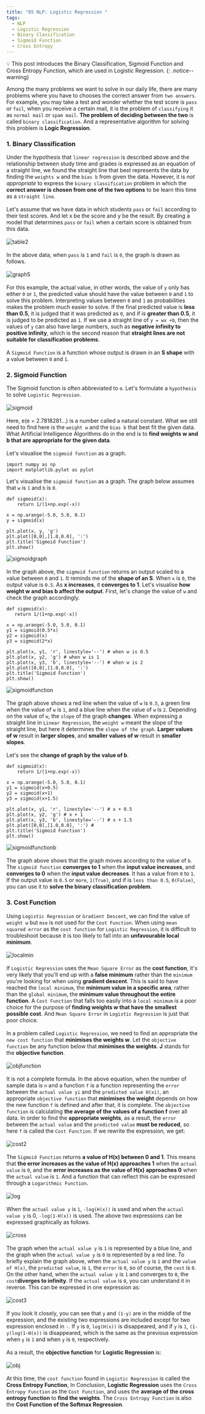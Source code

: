 ```yaml
---
title: "05 NLP: Logistic Regression "
tags:
  - NLP
  - Logistic Regression
  - Binary Classification
  - Sigmoid Function
  - Cross Entropy
---
```

💡 This post introduces the Binary Classification, Sigmoid Function and Cross Entropy Function, which are used in Logistic Regression.
{: .notice--warning}

Among the many problems we want to solve in our daily life, there are many problems where you have to chooses the correct answer from `two answers`. For example, you may take a test and wonder whether the test score is `pass` or `fail`, when you receive a certain mail, it is the problem of `classifying` it as `normal mail` or `spam mail`. **The problem of deciding between the two** is called `binary classification`. And a representative algorithm for solving this problem is **Logic Regression**.

### 1. Binary Classification
Under the hypothesis that `linear regression` is described above and the relationship between study time and grades is expressed as an equation of a straight line, we found the straight line that best represents the data by finding the `weights w` and the `bias b` from given the data. However, it is *not appropriate* to express the `binary classification` problem in which the **correct answer is chosen from one of the two options** to be learn this time as a `straight line`.
<br>
<br>
Let's assume that we have data in which students `pass` or `fail` according to their test scores. And let x be the score and y be the result. By creating a model that determines `pass` or `fail` when a certain score is obtained from this data.
<br>
<br>
 ![table2](https://user-images.githubusercontent.com/40441643/208659315-592d354b-90bc-4420-9f13-86ec2f502955.PNG)
<br>
<br>
In the above data, when `pass` is `1` and `fail` is `0`, the graph is drawn as follows.
<br>
<br>
![graph5](https://user-images.githubusercontent.com/40441643/208660331-5a7121ca-d98b-4825-a571-e2fa7e4ad6d9.PNG)
<br>
<br>
For this example, the actual value, in other words, the value of `y` only has either `0` or `1`, the predicted value should have the value between `0` and `1` to solve this problem. Interpreting values between `0` and `1` as probabilities makes the problem much easier to solve. If the final predicted value is **less than 0.5**, it is judged that it was predicted as `0`, and if is **greater than 0.5**, it is judged to be predicted as `1`. If we use a straight line of `y = wx +b`, then the values of `y` can also have large numbers, such as **negative infinity to positive infinity**, which is the second reason that **straight lines are not suitable for classification problems**.
<br>
<br>
A `Sigmoid Function` is a function whose output is drawn in an **S shape** with a value between `0` and `1`.
### 2. Sigmoid Function
The Sigmoid function is often abbreviated to `σ`. Let's formulate a `hypothesis` to solve `Logistic Regression`.
<br>
<br>
![sigmoid](https://user-images.githubusercontent.com/40441643/208821182-50244e8a-0f9c-41f7-b72a-74983112877c.PNG)
<br>
<br>
Here, e(e = 2.7818281...) is a number called a natural constant. What we still need to find here is the `weight w` and the `bias b` that best fit the given data. What Artificial Intelligence Algorithms do in the end is to **find weights w and b that are appropriate for the given data**.
<br>
<br>
Let's visualise the `sigmoid function` as a graph.
```
import numpy as np
import matplotlib.pylot as pylot
```

Let's visualise the `sigmoid function` as a graph. The graph below assumes that `w` is `1` and `b` is `0`.
```
def sigmoid(x):
    return 1/(1+np.exp(-x))

x = np.arange(-5.0, 5.0, 0.1)
y = sigmoid(x)

plt.plot(x, y, 'g')
plt.plot([0,0],[1.0,0.0], ':')
plt.title('Sigmoid Function')
plt.show()
```

![sigmoidgraph](https://user-images.githubusercontent.com/40441643/208823218-b65537a6-f82e-4c64-99da-64bce5c76bfa.PNG)
<br>
<br>
In the graph above, the `sigmoid function` returns an output scaled to a value between `0` and `1`. It reminds me of the **shape of an S**. When `x` is `0`, the output value is `0.5`. As **x increases**, it **converges to 1**. Let's visualise **how weight w and bias b affect the output**. First, let's change the value of `w` and check the graph accordingly.
 ```
 def sigmoid(x):
    return 1/(1+np.exp(-x))

x = np.arange(-5.0, 5.0, 0.1)
y1 = sigmoid(0.5*x)
y2 = sigmoid(x)
y3 = sigmoid(2*x)

plt.plot(x, y1, 'r', linestyle='--') # when w is 0.5
plt.plot(x, y2, 'g') # when w is 1
plt.plot(x, y3, 'b', linestyle='--') # when w is 2
plt.plot([0,0],[1.0,0.0], ':')
plt.title('Sigmoid Function')
plt.show()
```

![sigmoidfunction](https://user-images.githubusercontent.com/40441643/208824898-37cef50b-717a-4ea4-bf06-b8cdebb7fec4.PNG)
<br>
<br>
The graph above shows a red line when the value of `w` is `0.5`, a green line when the value of `w` is `1`, and a blue line when the value of `w` is `2`. Depending on the value of `w`, the `slope` of the graph **changes**. When expressing a straight line in `Linear Regression`, the `weight w` meant the slope of the straight line, but here it determines the `slope of the graph`. **Larger values of w** result in **larger slopes**, and **smaller values of w** result in **smaller slopes**.
<br>
<br>
Let's see the **change of graph by the value of b**.
```
def sigmoid(x):
    return 1/(1+np.exp(-x))

x = np.arange(-5.0, 5.0, 0.1)
y1 = sigmoid(x+0.5)
y2 = sigmoid(x+1)
y3 = sigmoid(x+1.5)

plt.plot(x, y1, 'r', linestyle='--') # x + 0.5
plt.plot(x, y2, 'g') # x + 1
plt.plot(x, y3, 'b', linestyle='--') # x + 1.5
plt.plot([0,0],[1.0,0.0], ':') #
plt.title('Sigmoid Function')
plt.show()
```

![sigmoidfunctionb](https://user-images.githubusercontent.com/40441643/208826410-ef47b94e-0fdb-485b-a5ea-76f994dd7de3.PNG)
<br>
<br>
The graph above shows that the graph moves according to the value of `b`. The `sigmoid function` **converges to 1** when the **input value increases**, and **converges to 0** when the **input value decreases**. It has a value from `0` to `1`. If the output value is `0.5` or `more`, `1(True)`, and if is `less than 0.5`, `0(False)`, you can use it to **solve the binary classification problem**.
### 3. Cost Function
Using `Logistic Regression` or `Gradient Descent`, we can find the value of `weight w` but `mse` is not used for the `Cost Function`. When using `mean squared error` as the `cost function` for `Logistic Regression`, it is difficult to troubleshoot because it is too likely to fall into an **unfavourable local minimum**.
<br>
<br>
![localmin](https://user-images.githubusercontent.com/40441643/208829286-3b96dc97-c80d-4e21-b792-45d7f285ecdb.png)
<br>
<br>
If `Logistic Regression` uses the `Mean Square Error` as the **cost function**, it's very likely that you'll end up with a **false minimum** rather than the `minimum` you're looking for when using **gradient descent**. This is said to have reached the `local minimum`, the **minimum value in a specific area**, rather than the `global minimum`, the **minimum value throughout the entire function**. A `Cost Function` that falls too easily into a `local minimum` is a poor choice for the purpose of **finding weights w that have the smallest possible cost**. And `Mean Square Error` in `Logistic Regression` is just that poor choice.
<br>
<br>
In a problem called `Logistic Regression`, we need to find an appropriate the `new cost function` that **minimises the weights w**. Let the `objective function` be any function below that **minimises the weights**. **J** stands for the **objective function**.
<br>
<br>
![objfunction](https://user-images.githubusercontent.com/40441643/208831292-fd1dd494-a390-4d1e-b7f2-8c3eb39973a2.PNG)
<br>
<br>
It is not a complete formula. In the above equation, when the number of sample data is `n` and a function `f` is a function representing the `error` between the `actual value yi` and the `predicted value H(xi)`, an appropriate `objective function` that **minimises the weight** depends on how the new function `f` is defined and after that, it is complete. The `objective function` is calculating **the average of the values of a function f** over all data. In order to find the **appropriate weights**, as a result, the `error` between the `actual value` and the `predicted value` **must be reduced**, so here `f` is called the `Cost Function`. If we rewrite the expression, we get:
<br>
<br>
![cost2](https://user-images.githubusercontent.com/40441643/209077688-2d7298fe-8229-4b66-8097-107db81bc4fd.PNG)
<br>
<br>
The `Sigmoid Function` returns **a value of H(x) between 0 and 1**. This means that **the error increases as the value of H(x) approaches 1** when the `actual value` is `0`, and the **error increases as the value of H(x) approaches 0** when the `actual value` is `1`. And a function that can reflect this can be expressed through a `Logarithmic Function`.
<br>
<br>
![log](https://user-images.githubusercontent.com/40441643/209078858-b334761c-0f41-4b7f-b7a9-c1f4373b3e1a.PNG)
<br>
<br>
When the `actual value y` is `1`, `-log(H(x))` is used and when the `actual value y` is 0, `-log(1-H(x))` is used. The above two expressions can be expressed graphically as follows.
<br>
<br>
![cross](https://user-images.githubusercontent.com/40441643/209080072-a5f3492c-c5fe-486f-ae2c-fa27e540db2a.PNG)
<br>
<br>
The graph when the `actual value y` is `1` is represented by a blue line, and the graph when the `actual value y` is `0` is represented by a red line. To briefly explain the graph above, when the `actual value y` is `1` and the `value of H(x)`, the `predicted value`, is `1`, the `error` is `0`, so of course, the `cost` is `0`.
On the other hand, when the `actual value y` is `1` and converges to `0`, the `cost`**diverges to infinity**. If the `actual value` is `0`, you can understand it in reverse. This can be expressed in one expression as:
<br>
<br>
![cost3](https://user-images.githubusercontent.com/40441643/209081503-34939c2c-2032-46f3-886c-c80aea695565.PNG)
<br>
<br>
If you look it closely, you can see that `y` and `(1-y)` are in the middle of the expression, and the existing two expressions are included except for two expression enclosed in `-`. If `y` is `0`, `log(H(x))` is disappeared, and if `y` is `1`, `(1-y)log(1-H(x))` is disappeared, which is the same as the previous expression when `y` is `1` and when `y` is `0`, respectively.
<br>
<br>
As a result, the **objective function** for **Logistic Regression** is:
<br>
<br>
![obj](https://user-images.githubusercontent.com/40441643/209083310-2c117a70-6aab-403f-9fc9-fae62fbd0c90.PNG)
<br>
<br>
At this time, the `cost function` found in `Logistic Regression` is called the **Cross Entropy Function**, In Conclusion, **Logistic Regression** uses the `Cross Entropy Function` as the `Cost Function`, and uses the **average of the cross entropy function** to **find the weights**. The `Cross Entropy Function` is also the **Cost Function of the Softmax Regression**.
